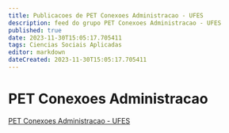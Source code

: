 ```yaml
---
title: Publicacoes de PET Conexoes Administracao - UFES 
description: feed do grupo PET Conexoes Administracao - UFES
published: true
date: 2023-11-30T15:05:17.705411
tags: Ciencias Sociais Aplicadas
editor: markdown
dateCreated: 2023-11-30T15:05:17.705411
---
```


# PET Conexoes Administracao
[PET Conexoes Administracao - UFES](/grupo/37PETConexoesAdministracaoUFES)